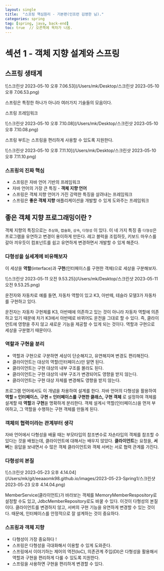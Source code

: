 ```yaml
---
layout: single
title:  "스프링 핵심원리 - 기본편(인프런 김영한 님)."
categories: spring
tag: [spring, java, back-end]
toc: true  // 오른쪽에 목차가 나옴.
---
```


# 섹션 1 - 객체 지향 설계와 스프링

## 스프링 생태계

![스크린샷 2023-05-10 오후 7.06.53](/Users/mk/Desktop/스크린샷 2023-05-10 오후 7.06.53.png)

스프링은 특정한 하나가 아니라 여러가지 기술들의 모음이다. 



스프링 프레임워크

![스크린샷 2023-05-10 오후 7.10.08](/Users/mk/Desktop/스크린샷 2023-05-10 오후 7.10.08.png)



스프링 부트는 스프링을 편리하게 사용할 수 있도록 지원한다. 

![스크린샷 2023-05-10 오후 7.11.10](/Users/mk/Desktop/스크린샷 2023-05-10 오후 7.11.10.png)



### 스프링의 진짜 핵심

- 스프링은 자바 언어 기반의 프레임워크
- 자바 언어의 가장 큰 특징 - **객체 지향 언어**
- 스프링은 객체 지향 언어가 가진 강력한 특징을 살려내는 프레임워크
- 스프링은 **좋은 객체 지향** 애플리케이션을 개발할 수 있게 도와주는 프레임워크



## 좋은 객체 지향 프로그래밍이란 ?

객체 지향의 특징으로는 `추상화`, `캡슐화`, `상속`, `다형성` 이 있다.  이 네 가지 특징 중 `다형성`은 프로그램을 유연하고 변경이 용이하게 만든다. 레고 블럭을 조립하듯, 키보드 마우스를 갈아 끼우듯이 컴포넌트를 쉽고 유연하게 변경하면서 개발할 수 있게 해준다. 



### 다형성을 실세계에 비유해보자

이 세상을 **역할**(interface)과 **구현**(인터페이스를 구현한 객체)으로 세상을 구분해보자. 

![스크린샷 2023-05-11 오전 9.53.25](/Users/mk/Desktop/스크린샷 2023-05-11 오전 9.53.25.png)

운전자와 자동차로 예를 들면, 자동차 역할이 있고 K3, 아반떼, 테슬라 모델3가 자동차를 구현하고 있다. 

운전자는 자동차 구현체를 K3, 아반떼에 의존하고 있는 것이 아니라 자동차 역할에 의존하고 있기 때문에 차가 K3에서 아반떼로 바뀌어도 운전을 그대로 할 수 있다. 즉, 클라이언트에 영향을 주지 않고 새로운 기능을 제공할 수 있게 되는 것이다. 역할과 구현으로 세상을 구분했기 때문이다. 



### 역할과 구현을 분리

- 역할과 구현으로 구분하면 세상이 단순해지고, 유연해지며 변경도 편리해진다.
- 클라이언트는 대상의 역할(인터페이스)만 알면 된다.
- 클라이언트는 구현 대상의 내부 구조를 몰라도 된다.
- 클라이언트는 구현 대상의 내부 구조가 변경되어도 영향을 받지 않는다.
- 클라이언트는 구현 대상 자체를 변경해도 영향을 받지 않는다. 

프로그램 언어에서도 이 개념을 차용하여 설계를 한다. 자바 언어의 다형성을 활용하여 **역할 = 인터페이스**, **구현 = 인터페이스를 구현한 클래스, 구현 객체** 로 설정하여 객체를 설계할 때 **역할**과 **구현**을 명확하게 분리한다. 객체 설계시 역할(인터페이스)을 먼저 부여하고, 그 역할을 수행하는 구현 객체를 만들게 된다.



### 객체의 협력이라는 관계부터 생각

자바 언어에서 다형성을 배울 때는 부모타입의 참조변수로 자손타입의 객체를 참조할 수 있다는 것을 배웠는데, 클라이언트에 대해서는 배우지 않았다. **클라이언트**는 요청을, **서버**는 응답을 보내면서 수 많은 객체 클라이언트와 객체 서버는 서로 협력 관계를 가진다. 



### 다형성의 본질 

![스크린샷 2023-05-23 오후 4.14.04](/Users/mk/git/eeaaomk98.github.io/images/2023-05-23-Spring1/스크린샷 2023-05-23 오후 4.14.04.png)

MemberService(클라이언트)가 바라보는 객체를 MemoryMemberRespository로 설정할 수도 있고, JdbcMemberRepository로도 바꿀 수 있다. 이것이 다형성의 본질이다. 클라이언트를 변경하지 않고, 서버의 구현 기능을 유연하게 변경할 수 있는 것이다. 때문에, 인터페이스를 안정적으로 잘 설계하는 것이 중요하다. 



### 스프링과 객체 지향

- 다형성이 가장 중요하다 !
- 스프링은 다형성을 극대화해서 이용할 수 있게 도와준다.
- 스프링에서 이야기하는 제어의 역전(IoC), 의존관계 주입(DI)은 다형성을 활용해서 역할과 구현을 편리하게 다룰 수 있도록 지원한다. 
- 스프링을 사용하면 구현을 편리하게 변경할 수 있다. 





















